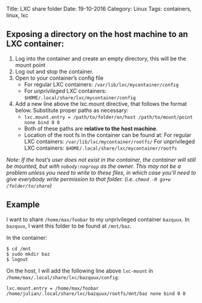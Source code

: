Title: LXC share folder
Date: 19-10-2016
Category: Linux
Tags: containers, linux, lxc
	
## Exposing a directory on the host machine to an LXC container:

1. Log into the container and create an empty directory, this will be the mount point
2. Log out and stop the container.
3. Open to your container’s config file
    * For regular LXC containers: `/var/lib/lxc/mycontainer/config`
    * For *unprivileged* LXC containers: `$HOME/.local/share/lxc/mycontainer/config`
4. Add a new line above the lxc.mount directive, that follows the format below. Substitute proper paths as necessary:
    * `lxc.mount.entry = /path/to/folder/on/host /path/to/mount/point none bind 0 0`
    * Both of these paths are **relative to the host machine**.
    * Location of the root fs in the container can be found at:
        For regular LXC containers: `/var/lib/lxc/mycontainer/rootfs/`
        For unprivileged LXC containers: `$HOME/.local/share/lxc/mycontainer/rootfs`

*Note: If the host’s user does not exist in the container, the container will still be mounted, but with `nobody:nogroup` as the owner. This may not be a problem unless you need to write to these files, in which case you’ll need to give everybody write permission to that folder. (i.e. `chmod -R go+w /folder/to/share`)*

## Example

I want to share `/home/max/foobar` to my unprivileged container `bazquux`. In `bazquux`, I want this folder to be found at `/mnt/baz`.

In the container:

```
$ cd /mnt
$ sudo mkdir baz
$ logout
```

On the host, I will add the following line above `lxc-mount` in `/home/max/.local/share/lxc/bazquux/config`:

```
lxc.mount.entry = /home/max/foobar /home/julian/.local/share/lxc/bazquux/rootfs/mnt/baz none bind 0 0
```

